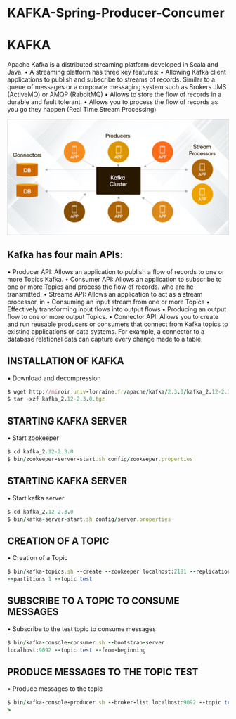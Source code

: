 # KAFKA-Spring-Producer-Concumer

# KAFKA

Apache Kafka is a distributed streaming platform developed in Scala and Java. 
• A streaming platform has three key features: 
• Allowing Kafka client applications to publish and subscribe to streams of records. 
Similar to a queue of messages or a corporate messaging system such as Brokers JMS (ActiveMQ) or AMQP (RabbitMQ) 
• Allows to store the flow of records in a durable and fault tolerant. 
• Allows you to process the flow of records as you go they happen (Real Time Stream Processing)

<p align="center">
  <img src="https://github.com/warakiabdelbasset/KAFKA-Spring-Producer-Concumer/blob/master/img/kaf.jpg">
</p>


## Kafka has four main APIs:

• Producer API: Allows an application to publish a flow of records to one or more Topics Kafka.
• Consumer API: Allows an application to subscribe to one or more Topics and process the flow of records. who are he transmitted.
• Streams API: Allows an application to act as a stream processor, in
• Consuming an input stream from one or more Topics
• Effectively transforming input flows into output flows
• Producing an output flow to one or more output Topics.
• Connector API: Allows you to create and run reusable producers or consumers that connect from Kafka topics to existing applications or data systems. For example, a connector to a database relational data can capture every change made to a table.


## INSTALLATION OF KAFKA
• Download and decompression

``` Ruby
$ wget http://miroir.univ-lorraine.fr/apache/kafka/2.3.0/kafka_2.12-2.3.0.tgz
$ tar -xzf kafka_2.12-2.3.0.tgz
```

## STARTING KAFKA SERVER
• Start zookeeper

``` Ruby
$ cd kafka_2.12-2.3.0
$ bin/zookeeper-server-start.sh config/zookeeper.properties
```

## STARTING KAFKA SERVER
• Start kafka server

``` Ruby
$ cd kafka_2.12-2.3.0
$ bin/kafka-server-start.sh config/server.properties
```

## CREATION OF A TOPIC
• Creation of a Topic

``` Ruby
$ bin/kafka-topics.sh --create --zookeeper localhost:2181 --replication-factor 1
--partitions 1 --topic test
```

## SUBSCRIBE TO A TOPIC TO CONSUME MESSAGES
• Subscribe to the test topic to consume messages

``` Ruby
$ bin/kafka-console-consumer.sh --bootstrap-server
localhost:9092 --topic test --from-beginning
```

## PRODUCE MESSAGES TO THE TOPIC TEST
• Produce messages to the topic

``` Ruby
$ bin/kafka-console-producer.sh --broker-list localhost:9092 --topic test
>
```
